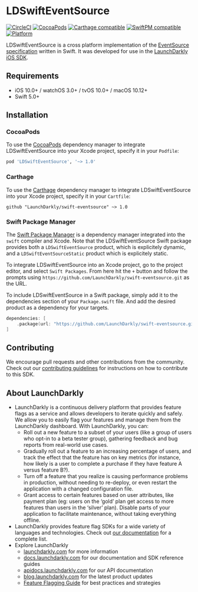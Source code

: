 # LDSwiftEventSource

[![CircleCI](https://circleci.com/gh/launchdarkly/swift-eventsource.svg?style=shield)](https://circleci.com/gh/launchdarkly/swift-eventsource)
[![CocoaPods](https://img.shields.io/cocoapods/v/LDSwiftEventSource.svg)](https://cocoapods.org/pods/LDSwiftEventSource)
[![Carthage compatible](https://img.shields.io/badge/Carthage-compatible-4BC51D.svg?style=flat)](https://github.com/Carthage/Carthage)
[![SwiftPM compatible](https://img.shields.io/badge/SwiftPM-compatible-4BC51D.svg?style=flat)](https://swift.org/package-manager/)
[![Platform](https://img.shields.io/cocoapods/p/LDSwiftEventSource.svg?style=flat)](https://cocoapods.org/pods/LDSwiftEventSource)

LDSwiftEventSource is a cross platform implementation of the [EventSource specification](https://www.w3.org/TR/eventsource/) written in Swift. It was developed for use in the [LaunchDarkly iOS SDK](https://github.com/launchdarkly/ios-client-sdk).

## Requirements
- iOS 10.0+ / watchOS 3.0+ / tvOS 10.0+ / macOS 10.12+
- Swift 5.0+

## Installation

### CocoaPods

To use the [CocoaPods](https://cocoapods.org) dependency manager to integrate LDSwiftEventSource into your Xcode project, specify it in your `Podfile`:

```ruby
pod 'LDSwiftEventSource', '~> 1.0'
```

### Carthage

To use the [Carthage](https://github.com/Carthage/Carthage) dependency manager to integrate LDSwiftEventSource into your Xcode project, specify it in your `Cartfile`:

```ogdl
github "LaunchDarkly/swift-eventsource" ~> 1.0
```

### Swift Package Manager

The [Swift Package Manager](https://swift.org/package-manager/) is a dependency manager integrated into the `swift` compiler and Xcode. Note that the LDSwiftEventSource Swift package provides both a `LDSwiftEventSource` product, which is explicitely dynamic, and a `LDSwiftEventSourceStatic` product which is explicitely static.

To integrate LDSwiftEventSource into an Xcode project, go to the project editor, and select `Swift Packages`. From here hit the `+` button and follow the prompts using  `https://github.com/LaunchDarkly/swift-eventsource.git` as the URL.

To include LDSwiftEventSource in a Swift package, simply add it to the dependencies section of your `Package.swift` file. And add the desired product as a dependency for your targets.

```swift
dependencies: [
    .package(url: "https://github.com/LaunchDarkly/swift-eventsource.git", .upToNextMajor(from: "1.0.0"))
]
```

## Contributing

We encourage pull requests and other contributions from the community. Check out our [contributing guidelines](CONTRIBUTING.md) for instructions on how to contribute to this SDK.

## About LaunchDarkly

* LaunchDarkly is a continuous delivery platform that provides feature flags as a service and allows developers to iterate quickly and safely. We allow you to easily flag your features and manage them from the LaunchDarkly dashboard.  With LaunchDarkly, you can:
    * Roll out a new feature to a subset of your users (like a group of users who opt-in to a beta tester group), gathering feedback and bug reports from real-world use cases.
    * Gradually roll out a feature to an increasing percentage of users, and track the effect that the feature has on key metrics (for instance, how likely is a user to complete a purchase if they have feature A versus feature B?).
    * Turn off a feature that you realize is causing performance problems in production, without needing to re-deploy, or even restart the application with a changed configuration file.
    * Grant access to certain features based on user attributes, like payment plan (eg: users on the ‘gold’ plan get access to more features than users in the ‘silver’ plan). Disable parts of your application to facilitate maintenance, without taking everything offline.
* LaunchDarkly provides feature flag SDKs for a wide variety of languages and technologies. Check out [our documentation](https://docs.launchdarkly.com/sdk) for a complete list.
* Explore LaunchDarkly
    * [launchdarkly.com](https://www.launchdarkly.com/ "LaunchDarkly Main Website") for more information
    * [docs.launchdarkly.com](https://docs.launchdarkly.com/  "LaunchDarkly Documentation") for our documentation and SDK reference guides
    * [apidocs.launchdarkly.com](https://apidocs.launchdarkly.com/  "LaunchDarkly API Documentation") for our API documentation
    * [blog.launchdarkly.com](https://blog.launchdarkly.com/  "LaunchDarkly Blog Documentation") for the latest product updates
    * [Feature Flagging Guide](https://github.com/launchdarkly/featureflags/  "Feature Flagging Guide") for best practices and strategies
